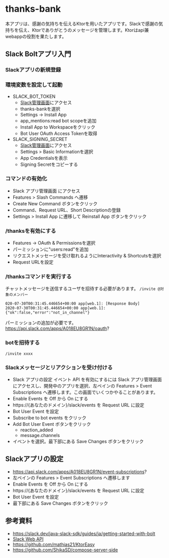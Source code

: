 # thanks-bank
本アプリは、感謝の気持ちを伝えるKtorを用いたアプリです。Slackで感謝の気持ちを伝え、Ktorでありがとうのメッセージを管理します。Ktorはapi兼webappの役割を果たします。

## Slack Boltアプリ入門

### Slackアプリの新規登録

### 環境変数を設定して起動
- SLACK_BOT_TOKEN
  - [Slack管理画面](https://api.slack.com/apps/A018EU8GR1N/install-on-team?)にアクセス
  - thanks-bankを選択
  - Settings -> Install App
  - app_mentions:read bot scopeを追加
  -  Install App to Workspaceをクリック
  - Bot User OAuth Access Tokenを取得
- SLACK_SIGNING_SECRET
  - [Slack管理画面](https://api.slack.com/apps/A018EU8GR1N/install-on-team?)にアクセス
  - Settings > Basic Informationを選択
  - App Credentialsを表示
  - Signing Secretをコピーする
  
### コマンドの有効化
- Slack アプリ管理画面 にアクセス
-  Features > Slash Commands へ遷移
- Create New Command ボタンをクリック
- Command、Request URL、Short Descriptionの登録
- Settings > Install App に遷移して Reinstall App ボタンをクリック

### /thanksを有効にする
- Features -> OAuth & Permissionsを選択
- パーミッションに"users:read"を追加
- リクエストメッセージを受け取れるようにInteractivity & Shortcutsを選択
- Request URLを設定

### /thanksコマンドを実行する

チャットメッセージを送信するユーザを招待する必要があります。
`/invite @対象のメンバー`

```
020-07-30T00:31:45.446654+00:00 app[web.1]: [Response Body]
2020-07-30T00:31:45.446654+00:00 app[web.1]: {"ok":false,"error":"not_in_channel"}
```

パーミッションの追加が必要です。
https://api.slack.com/apps/A018EU8GR1N/oauth?

### botを招待する
`/invite xxxx`

### Slackメッセージとリアクションを受け付ける
- Slack アプリの設定 イベント API を有効にするには Slack アプリ管理画面にアクセスし、開発中のアプリを選択、左ペインの Features > Event Subscriptions へ遷移します。この画面でいくつかやることがあります。
- Enable Events を Off から On にする
- https://{あなたのドメイン}/slack/events を Request URL に設定
- Bot User Event を設定
- Subscribe to bot events をクリック
- Add Bot User Event ボタンをクリック
  - reaction_added
  - message.channels
- イベントを選択。最下部にある Save Changes ボタンをクリック

## Slackアプリの設定
- https://api.slack.com/apps/A018EU8GR1N/event-subscriptions?
- 左ペインの Features > Event Subscriptions へ遷移します
- Enable Events を Off から On にする
- https://{あなたのドメイン}/slack/events を Request URL に設定
- Bot User Event を設定
- 最下部にある Save Changes ボタンをクリック


## 参考資料
- https://slack.dev/java-slack-sdk/guides/ja/getting-started-with-bolt
- [Slack Web API](https://slack.dev/java-slack-sdk/guides/ja/web-api-basics)
- https://github.com/mathias21/KtorEasy
- https://github.com/ShikaSD/compose-server-side

